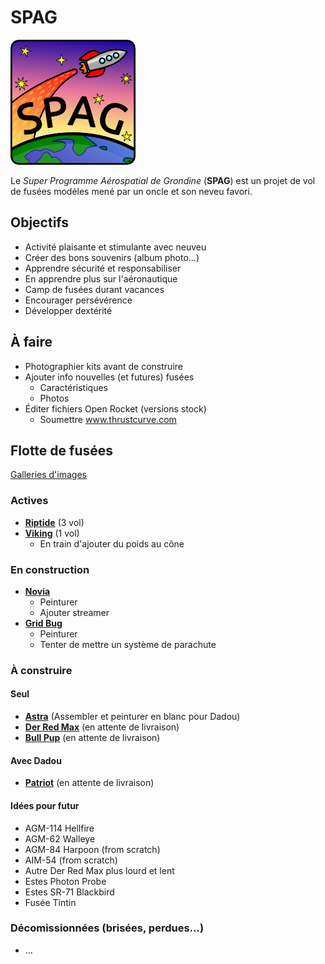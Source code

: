 # SPAG

![Super logo du SPAG!](https://raw.githubusercontent.com/enormandeau/SPAG/master/images/logo_spag/logo_spag_v03_small.png)

Le *Super Programme Aérospatial de Grondine* (**SPAG**) est un projet de vol
de fusées modèles mené par un oncle et son neveu favori.

## Objectifs

- Activité plaisante et stimulante avec neuveu
- Créer des bons souvenirs (album photo...)
- Apprendre sécurité et responsabiliser
- En apprendre plus sur l'aéronautique
- Camp de fusées durant vacances
- Encourager persévérence
- Développer dextérité

## À faire

- Photographier kits avant de construire
- Ajouter info nouvelles (et futures) fusées
  - Caractéristiques
  - Photos
- Éditer fichiers Open Rocket (versions stock)
  - Soumettre www.thrustcurve.com

## Flotte de fusées

[Galleries d'images](http://www.rocketryforum.com/album.php?u=17046)

### Actives

- [**Riptide**](fusees/riptide.md) (3 vol)
- [**Viking**](fusees/viking.md) (1 vol)
  - En train d'ajouter du poids au cône

### En construction

- [**Novia**](fusees/novia.md)
  - Peinturer
  - Ajouter streamer
- [**Grid Bug**](fusees/grid_bug.md)
  - Peinturer
  - Tenter de mettre un système de parachute

### À construire

#### Seul

- [**Astra**](fusees/astra.md) (Assembler et peinturer en blanc pour Dadou)
- [**Der Red Max**](fusees/der_red_max.md) (en attente de livraison)
- [**Bull Pup**](fusees/bull_pup.md) (en attente de livraison)

#### Avec Dadou

- [**Patriot**](fusees/patriot.md) (en attente de livraison)

#### Idées pour futur

  - AGM-114 Hellfire
  - AGM-62 Walleye
  - AGM-84 Harpoon (from scratch)
  - AIM-54 (from scratch)
  - Autre Der Red Max plus lourd et lent
  - Estes Photon Probe
  - Estes SR-71 Blackbird
  - Fusée Tintin

### Décomissionnées (brisées, perdues...)

- ...

